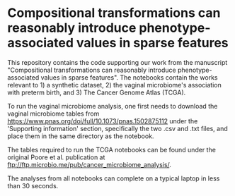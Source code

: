 # Compositional transformations can reasonably introduce phenotype-associated values in sparse features

This repository contains the code supporting our work from the manuscript "Compositional transformations can reasonably introduce phenotype-associated values in sparse features". The notebooks contain the works relevant to 1) a synthetic dataset, 2) the vaginal microbiome's association with preterm birth, and 3) The Cancer Genome Atlas (TCGA).

To run the vaginal microbiome analysis, one first needs to download the vaginal microbiome tables from https://www.pnas.org/doi/full/10.1073/pnas.1502875112 under the 'Supporting information' section, specifically the two .csv and .txt files, and place them in the same directory as the notebook.

The tables required to run the TCGA notebooks can be found under the original Poore et al. publication at ftp://ftp.microbio.me/pub/cancer_microbiome_analysis/.

The analyses from all notebooks can complete on a typical laptop in less than 30 seconds.